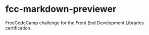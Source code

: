 # fcc-markdown-previewer
FreeCodeCamp challenge for the Front End Development Libraries certification.
